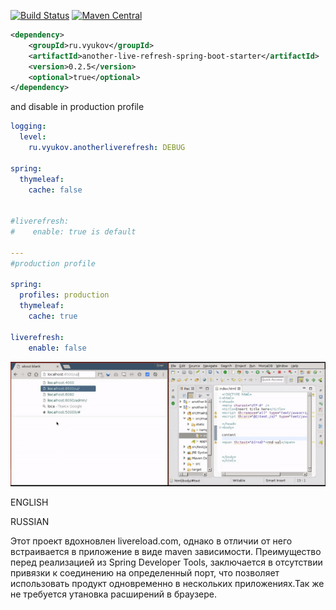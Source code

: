 [![Build Status](https://travis-ci.org/akaGelo/another-live-refresh.svg?branch=master)](https://travis-ci.org/akaGelo/another-live-refresh)
[![Maven Central](https://maven-badges.herokuapp.com/maven-central/ru.vyukov/another-live-refresh/badge.svg)](https://maven-badges.herokuapp.com/maven-central/ru.vyukov/another-live-refresh)

```xml
<dependency>
    <groupId>ru.vyukov</groupId>
    <artifactId>another-live-refresh-spring-boot-starter</artifactId>
    <version>0.2.5</version>
    <optional>true</optional>
</dependency>

```

and disable in production profile
```yml
logging:
  level:
    ru.vyukov.anotherliverefresh: DEBUG

spring:
  thymeleaf:
    cache: false


#liverefresh:
#    enable: true is default
  
---
#production profile
 
spring:
  profiles: production
  thymeleaf:
    cache: true

liverefresh:
    enable: false

```

![demo gif](https://raw.githubusercontent.com/akaGelo/another-live-refresh/master/demo.gif)

ENGLISH



RUSSIAN



Этот проект вдохновлен livereload.com, однако в отличии от него встраивается в приложение в виде maven зависимости.
Преимущество перед реализацией из Spring Developer Tools, заключается в отсутствии привязки к соединению на определенный порт, что позволяет использовать продукт одновременно в нескольких приложениях.Так же не требуется утановка расширений в браузере.




